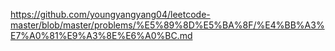 https://github.com/youngyangyang04/leetcode-master/blob/master/problems/%E5%89%8D%E5%BA%8F/%E4%BB%A3%E7%A0%81%E9%A3%8E%E6%A0%BC.md